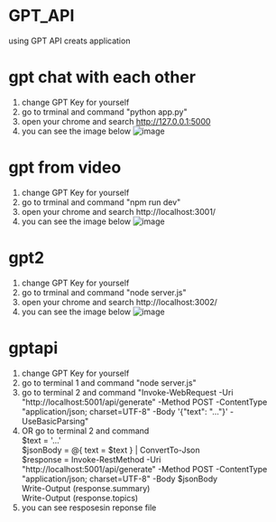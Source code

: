 # GPT_API
using GPT API creats application

# gpt chat with each other
1. change GPT Key for yourself
2. go to trminal and command "python app.py"
3. open your chrome and search http://127.0.0.1:5000
4. you can see the image below
![image](https://github.com/user-attachments/assets/9ffdb6dd-77a9-49ae-93e5-52fe0f861e73)

# gpt from video
1. change GPT Key for yourself
2. go to trminal and command "npm run dev"
3. open your chrome and search http://localhost:3001/
4. you can see the image below
![image](https://github.com/user-attachments/assets/1fcde996-a09f-4c31-b829-d48b8d4b77e6)


# gpt2
1. change GPT Key for yourself
2. go to trminal and command "node server.js"
3. open your chrome and search http://localhost:3002/
4. you can see the image below
![image](https://github.com/user-attachments/assets/b5aa2390-7757-48e0-88ce-e52911ac1639)

# gptapi
1. change GPT Key for yourself
2. go to terminal 1 and command "node server.js"
3. go to terminal 2 and command "Invoke-WebRequest -Uri "http://localhost:5001/api/generate" -Method POST -ContentType "application/json; charset=UTF-8" -Body '{"text": "..."}' -UseBasicParsing"
4. OR go to terminal 2 and command  
   $text = '...'  
   $jsonBody = @{ text = $text } | ConvertTo-Json  
   $response = Invoke-RestMethod -Uri "http://localhost:5001/api/generate" -Method POST -ContentType "application/json; charset=UTF-8" -Body $jsonBody   
   Write-Output $($response.summary)  
   Write-Output $($response.topics)
5. you can see resposesin reponse file
